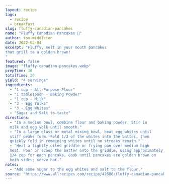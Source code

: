 ```yaml
---
layout: recipe
tags:
  - recipe
  - breakfast
slug: fluffy-canadian-pancakes
name: "Fluffy Canadian Pancakes 🍁"
author: tom-middleton
date: 2022-08-04
excerpt: "Fluffy, melt in your mouth pancakes
that grill to a golden brown!
"
featured: false
image: "fluffy-canadian-pancakes.webp"
prepTime: 10
totalTime: 20
yield: "4 servings"
ingredients:
  - "1 cup - All-Purpose Flour"
  - "1 tablespoon - Baking Powder"
  - "1 cup - Milk"
  - "3 - Egg Yolks"
  - "3 - Egg Whites"
  - "Sugar and Salt to taste"
directions:
  - "In a medium bowl, combine flour and baking powder. Stir in
  milk and egg yolk until smooth."
  - "In a large glass or metal mixing bowl, beat egg whites until
  stiff peaks form. Fold 1/3 of the whites into the batter, then
  quickly fold in remaining whites until no streaks remain."
  - "Heat a lightly oiled griddle or frying pan over medium high
  heat. Pour or scoop the batter onto the griddle, using approximately
  1/4 cup for each pancake. Cook until pancakes are golden brown on
  both sides; serve hot."
notes:
  - "Add some sugar to the egg whites and salt to the flour."
source: "https://www.allrecipes.com/recipe/42688/fluffy-canadian-pancakes/"
---
```

